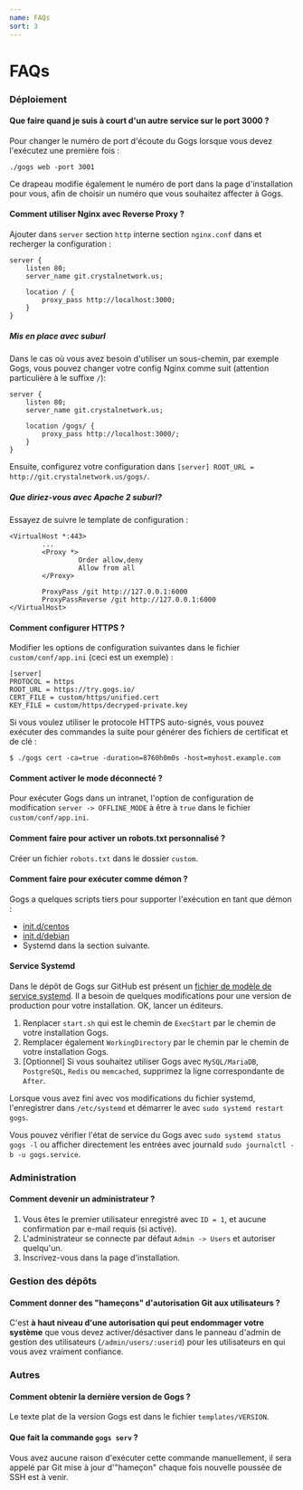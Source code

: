 ```yaml
---
name: FAQs
sort: 3
---
```


# FAQs

### Déploiement

#### Que faire quand je suis à court d'un autre service sur le port 3000 ?

Pour changer le numéro de port d'écoute du Gogs lorsque vous devez l'exécutez une première fois :

    ./gogs web -port 3001

Ce drapeau modifie également le numéro de port dans la page d'installation pour vous, afin de choisir un numéro que vous souhaitez affecter à Gogs.

#### Comment utiliser Nginx avec Reverse Proxy ?

Ajouter dans `server` section `http` interne section `nginx.conf` dans et recherger la configuration :

```
server {
    listen 80;
    server_name git.crystalnetwork.us;

    location / {
        proxy_pass http://localhost:3000;
    }
}
```

##### Mis en place avec suburl

Dans le cas où vous avez besoin d'utiliser un sous-chemin, par exemple Gogs, vous pouvez changer votre config Nginx comme suit (attention particulière à le suffixe `/`):

```
server {
    listen 80;
    server_name git.crystalnetwork.us;

    location /gogs/ {
        proxy_pass http://localhost:3000/;
    }
}
```

Ensuite, configurez votre configuration dans `[server] ROOT_URL = http://git.crystalnetwork.us/gogs/`.

##### Que diriez-vous avec Apache 2 suburl?

Essayez de suivre le template de configuration :

```
<VirtualHost *:443>
        ...
        <Proxy *>
                 Order allow,deny
                 Allow from all
        </Proxy>

        ProxyPass /git http://127.0.0.1:6000
        ProxyPassReverse /git http://127.0.0.1:6000
</VirtualHost>
```

#### Comment configurer HTTPS ?

Modifier les options de configuration suivantes dans le fichier `custom/conf/app.ini` (ceci est un exemple) :

```
[server]
PROTOCOL = https
ROOT_URL = https://try.gogs.io/
CERT_FILE = custom/https/unified.cert
KEY_FILE = custom/https/decryped-private.key
```

Si vous voulez utiliser le protocole HTTPS auto-signés, vous pouvez exécuter des commandes la suite pour générer des fichiers de certificat et de clé :

	$ ./gogs cert -ca=true -duration=8760h0m0s -host=myhost.example.com

#### Comment activer le mode déconnecté ?

Pour exécuter Gogs dans un intranet, l'option de configuration de modification `server -> OFFLINE_MODE` à être à `true` dans le fichier `custom/conf/app.ini`.

#### Comment faire pour activer un robots.txt personnalisé ?

Créer un fichier `robots.txt` dans le dossier `custom`.

#### Comment faire pour exécuter comme démon ?

Gogs a quelques scripts tiers pour supporter l'exécution en tant que démon :

- [init.d/centos](https://github.com/gogits/gogs/blob/master/scripts/init/centos/gogs)
- [init.d/debian](https://github.com/gogits/gogs/blob/master/scripts/init/debian/gogs)
- Systemd dans la section suivante.

#### Service Systemd

Dans le dépôt de Gogs sur GitHub est présent un [fichier de modèle de service systemd](https://github.com/gogits/gogs/blob/master/scripts/systemd/gogs.service). Il a besoin de quelques modifications pour une version de production pour votre installation. OK, lancer un éditeurs.

1. Renplacer `start.sh` qui est le chemin de `ExecStart` par le chemin de votre installation Gogs.
2. Remplacer également `WorkingDirectory` par le chemin par le chemin de votre installation Gogs.
3. [Optionnel] Si vous souhaitez utiliser Gogs avec `MySQL/MariaDB`, `PostgreSQL`, `Redis` ou `memcached`, supprimez la ligne correspondante de `After`.

Lorsque vous avez fini avec vos modifications du fichier systemd, l'enregistrer dans `/etc/systemd` et démarrer le avec `sudo systemd restart gogs`.

Vous pouvez vérifier l'état de service du Gogs avec `sudo systemd status gogs -l` ou afficher directement les entrées avec journald `sudo journalctl -b -u gogs.service`.

### Administration

#### Comment devenir un administrateur ?

1. Vous êtes le premier utilisateur enregistré avec `ID = 1`, et aucune confirmation par e-mail requis (si activé).
2. L'administrateur se connecte par défaut `Admin -> Users` et autoriser quelqu'un.
3. Inscrivez-vous dans la page d'installation.

### Gestion des dépôts

#### Comment donner des "hameçons" d'autorisation Git aux utilisateurs ?

C'est **à haut niveau d'une autorisation qui peut endommager votre système** que vous devez activer/désactiver dans le panneau d'admin de gestion des utilisateurs (`/admin/users/:userid`) pour les utilisateurs en qui vous avez vraiment confiance.

### Autres

#### Comment obtenir la dernière version de Gogs ?

Le texte plat de la version Gogs est dans le fichier `templates/VERSION`.

#### Que fait la commande `gogs serv` ?

Vous avez aucune raison d'exécuter cette commande manuellement, il sera appelé par Git mise à jour d'"hameçon" chaque fois nouvelle poussée de SSH est à venir.
